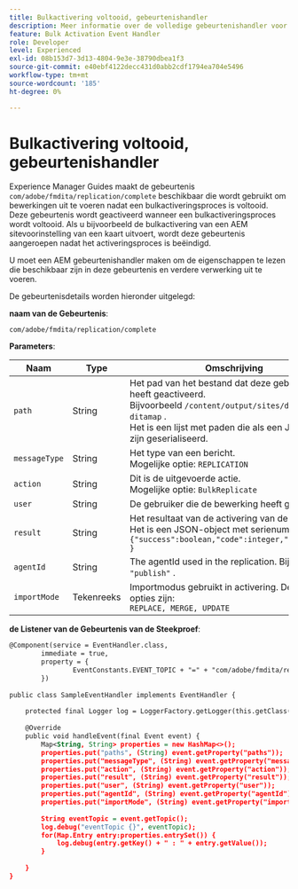 ```yaml
---
title: Bulkactivering voltooid, gebeurtenishandler
description: Meer informatie over de volledige gebeurtenishandler voor bulkactivering
feature: Bulk Activation Event Handler
role: Developer
level: Experienced
exl-id: 08b153d7-3d13-4804-9e3e-38790dbea1f3
source-git-commit: e40ebf4122decc431d0abb2cdf1794ea704e5496
workflow-type: tm+mt
source-wordcount: '185'
ht-degree: 0%

---
```


# Bulkactivering voltooid, gebeurtenishandler

Experience Manager Guides maakt de gebeurtenis `com/adobe/fmdita/replication/complete` beschikbaar die wordt gebruikt om bewerkingen uit te voeren nadat een bulkactiveringsproces is voltooid. Deze gebeurtenis wordt geactiveerd wanneer een bulkactiveringsproces wordt voltooid. Als u bijvoorbeeld de bulkactivering van een AEM sitevoorinstelling van een kaart uitvoert, wordt deze gebeurtenis aangeroepen nadat het activeringsproces is beëindigd.

U moet een AEM gebeurtenishandler maken om de eigenschappen te lezen die beschikbaar zijn in deze gebeurtenis en verdere verwerking uit te voeren.

De gebeurtenisdetails worden hieronder uitgelegd:

**naam van de Gebeurtenis**:

```
com/adobe/fmdita/replication/complete 
```

**Parameters**:

|Naam|Type|Omschrijving|
|---|---|---|
|`path`|String|Het pad van het bestand dat deze gebeurtenis heeft geactiveerd. <br> Bijvoorbeeld `/content/output/sites/ditamap1-ditamap` . <br> Het is een lijst met paden die als een JSON-array zijn geserialiseerd.|
|`messageType`|String|Het type van een bericht. <br> Mogelijke optie: `REPLICATION`|
|`action`|String|Dit is de uitgevoerde actie. <br> Mogelijke optie: `BulkReplicate`|
|`user`|String|De gebruiker die de bewerking heeft gestart.|
|`result`|String|Het resultaat van de activering van de optie Bulk. Het is een JSON-object met serienummering: <br>`{"success":boolean,"code":integer,"message":"" }`|
|`agentId`|String|The agentId used in the replication. Bijvoorbeeld `"publish"` .|
|`importMode`|Tekenreeks|Importmodus gebruikt in activering. De mogelijke opties zijn: <br>`REPLACE, MERGE, UPDATE`|


**de Listener van de Gebeurtenis van de Steekproef**:

```XML
@Component(service = EventHandler.class,
        immediate = true,
        property = {
                EventConstants.EVENT_TOPIC + "=" + "com/adobe/fmdita/replication/complete",
        })
 
public class SampleEventHandler implements EventHandler {
 
    protected final Logger log = LoggerFactory.getLogger(this.getClass());
 
    @Override
    public void handleEvent(final Event event) {
        Map<String, String> properties = new HashMap<>();
        properties.put("paths", (String) event.getProperty("paths"));
        properties.put("messageType", (String) event.getProperty("messageType"));
        properties.put("action", (String) event.getProperty("action"));
        properties.put("result", (String) event.getProperty("result"));
        properties.put("user", (String) event.getProperty("user"));
        properties.put("agentId", (String) event.getProperty("agentId"));
        properties.put("importMode", (String) event.getProperty("importMode"));
 
        String eventTopic = event.getTopic();
        log.debug("eventTopic {}", eventTopic);
        for(Map.Entry entry:properties.entrySet()) {
            log.debug(entry.getKey() + " : " + entry.getValue());
        }
 
    }
}
```
